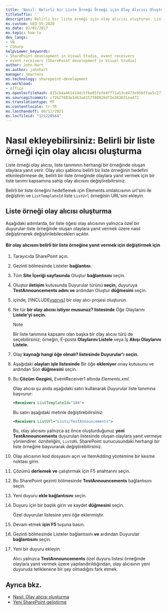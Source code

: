 ```yaml
---
title: 'Nasıl: Belirli bir Liste Örneği Örneği için Olay Alıcısı Oluşturma | Microsoft Docs'
titleSuffix: ''
description: Belirli bir liste örneği için olay alıcısı oluşturun. Liste örneği olay alıcısı, liste tanımının herhangi bir örneğinde oluşan olaylara yanıt verir.
ms.custom: SEO-VS-2020
ms.date: 02/02/2017
ms.topic: how-to
dev_langs:
- VB
- CSharp
helpviewer_keywords:
- SharePoint development in Visual Studio, event receivers
- event receivers [SharePoint development in Visual Studio]
author: John-Hart
ms.author: johnhart
manager: jmartens
ms.technology: sharepoint-development
ms.workload:
- office
ms.openlocfilehash: 815cb4a46141ddc5f6e85fefe4ff71a53cd473e958ffaa5c2779e99355aca6cf
ms.sourcegitcommit: c72b2f603e1eb3a4157f00926df2e263831ea472
ms.translationtype: MT
ms.contentlocale: tr-TR
ms.lasthandoff: 08/12/2021
ms.locfileid: "121228564"
---
```

# <a name="how-to-create-an-event-receiver-for-a-specific-list-instance"></a>Nasıl ekleyebilirsiniz: Belirli bir liste örneği için olay alıcısı oluşturma
  Liste örneği olay alıcısı, liste tanımının herhangi bir örneğinde oluşan olaylara yanıt verir. Olay alıcı şablonu belirli bir liste örneğinin hedefini etkinleştirmese de, belirli bir liste örneğinde olaylara yanıt vermek için bir liste tanımı kapsamına sahip olay alıcısını değiştirebilirsiniz.

 Belirli bir liste örneğini hedeflemek *için* Elements.xmlalıcısının url'sini ile değiştirin ve `ListTemplateId` liste `ListUrl` örneğinin URL'sini ekleyin.

## <a name="create-a-list-instance-event-receiver"></a>Liste örneği olay alıcısı oluşturma
 Aşağıdaki adımlarda, bir liste öğesi olay alıcısının yalnızca özel bir duyurular-liste örneğinde oluşan olaylara yanıt vermek üzere nasıl değiştirnerek değiştirilebilecekleri açıktır.

#### <a name="to-modify-an-event-receiver-to-respond-to-a-specific-list-instance"></a>Bir olay alıcısını belirli bir liste örneğine yanıt vermek için değiştirmek için

1. Tarayıcıda SharePoint açın.

2. Gezinti bölmesinde Listeler **bağlantısı.**

3. Tüm **Site İçeriği sayfasında** Oluştur **bağlantısını** seçin.

4. Oluştur **iletişim** kutusunda Duyurular türünü **seçin,** duyuruya **TestAnnouncements adını ve** ardından Oluştur **düğmesini** seçin.

5. içinde, [!INCLUDE[vsprvs](../sharepoint/includes/vsprvs-md.md)] bir olay alıcı projesi oluşturun.

6. Ne tür **bir olay alıcısı istiyor musunuz? listesinde** Öğe Olaylarını **Listele'yi seçin.**

    > [!NOTE]
    > Bir liste tanımına kapsamı olan başka bir olay alıcısı türü de seçebilirsiniz; örneğin, E-posta **Olaylarını Listele** veya İş **Akışı Olaylarını Listele.**

7. Olay **kaynağı hangi öğe olmalı? listesinde Duyurular'ı** **seçin.**

8. Aşağıdaki **olayları işle listesinde** Bir öğe **ekleniyor** onay kutusunu ve ardından Son **düğmesini** seçin.

9. Bu **Çözüm Gezgini,** EventReceiver1 altında *Elements.xml.*

     Olay alıcısı şu anda aşağıdaki satırı kullanarak Duyurular liste tanımına başvurur:

    ```xml
    <Receivers ListTemplateId="104">
    ```

     Bu satırı aşağıdaki metinle değiştirebilirsiniz:

    ```xml
    <Receivers ListUrl="Lists/TestAnnouncements">
    ```

     Bu, olay alıcısını yalnızca az önce oluşturduğunuz **yeni TestAnnouncements** duyuruları listesinde oluşan olaylara yanıt vermeye yönlendirer. özniteliğini, `ListURL` SharePoint sunucusundaki herhangi bir liste örneğine başvurarak değiştirebilirsiniz.

10. Olay alıcısının kod dosyasını açın ve ItemAdding yöntemine bir kesme noktası girin.

11. Çözümü **derlemek ve** çalıştırmak için F5 anahtarını seçin.

12. Bu SharePoint gezinti bölmesinde **TestAnnouncements** bağlantısını seçin.

13. Yeni duyuru **ekle bağlantısını** seçin.

14. Duyuru için bir başlık girin ve kaydet **düğmesini** seçin.

     Özel duyurular listesine yeni öğe eklenmiştir.

15. Devam etmek **için F5** tuşuna basın.

16. Gezinti bölmesinde Listeler bağlantısını **ve** ardından Duyurular **bağlantısını** seçin.

17. Yeni bir duyuru ekleyin.

     Alıcı yalnızca **TestAnnouncements** özel duyuru listesi örneğinde olaylara yanıt vermek üzere yapılandırıldığından, olay alıcısının yeni duyuruda tetiklenene bir şey olmadığını fark etmek.

## <a name="see-also"></a>Ayrıca bkz.
- [Nasıl: Olay alıcısı oluşturma](../sharepoint/how-to-create-an-event-receiver.md)
- [Yeni SharePoint geliştirme](../sharepoint/developing-sharepoint-solutions.md)

